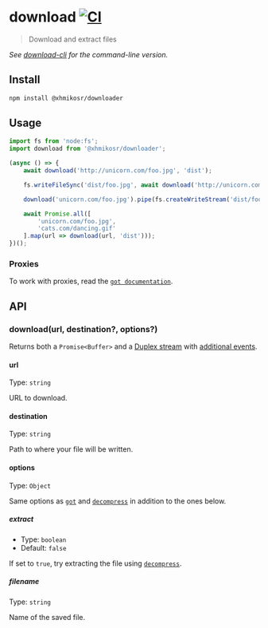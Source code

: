 # download [![CI](https://github.com/XhmikosR/download/actions/workflows/ci.yml/badge.svg)](https://github.com/XhmikosR/download/actions/workflows/ci.yml)

> Download and extract files

*See [download-cli](https://github.com/kevva/download-cli) for the command-line version.*


## Install

```sh
npm install @xhmikosr/downloader
```


## Usage

```js
import fs from 'node:fs';
import download from '@xhmikosr/downloader';

(async () => {
	await download('http://unicorn.com/foo.jpg', 'dist');

	fs.writeFileSync('dist/foo.jpg', await download('http://unicorn.com/foo.jpg'));

	download('unicorn.com/foo.jpg').pipe(fs.createWriteStream('dist/foo.jpg'));

	await Promise.all([
		'unicorn.com/foo.jpg',
		'cats.com/dancing.gif'
	].map(url => download(url, 'dist')));
})();
```

### Proxies

To work with proxies, read the [`got documentation`](https://github.com/sindresorhus/got#proxies).


## API

### download(url, destination?, options?)

Returns both a `Promise<Buffer>` and a [Duplex stream](https://nodejs.org/api/stream.html#stream_class_stream_duplex) with [additional events](https://github.com/sindresorhus/got#streams-1).

#### url

Type: `string`

URL to download.

#### destination

Type: `string`

Path to where your file will be written.

#### options

Type: `Object`

Same options as [`got`](https://github.com/sindresorhus/got#options) and [`decompress`](https://github.com/XhmikosR/decompress#options) in addition to the ones below.

##### extract

* Type: `boolean`
* Default: `false`

If set to `true`, try extracting the file using [`decompress`](https://github.com/XhmikosR/decompress).

##### filename

Type: `string`

Name of the saved file.
